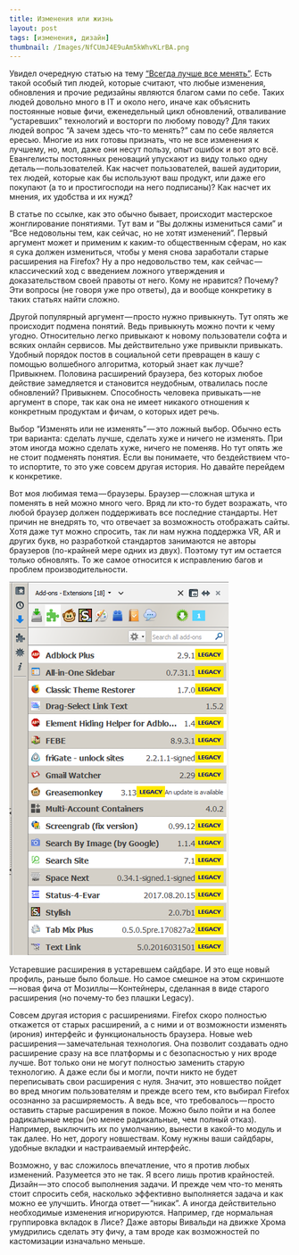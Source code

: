 ```yaml
---
title: Изменения или жизнь
layout: post
tags: [изменения, дизайн]
thumbnail: /Images/NfCUmJ4E9uAm5kWhvKLrBA.png
---
```


Увидел очередную статью на тему [“Всегда лучше все менять”](https://blog.asmartbear.com/change.html). Есть такой особый тип людей, которые считают, что любые изменения, обновления и прочие редизайны являются благом сами по себе. Таких людей довольно много в IT и около него, иначе как объяснить постоянные новые фичи, еженедельный цикл обновлений, отваливание “устаревших” технологий и восторги по любому поводу? Для таких людей вопрос “А зачем здесь что-то менять?” сам по себе является ересью. Многие из них готовы признать, что не все изменения к лучшему, но, мол, даже они несут пользу, опыт ошибок и вот это всё. Евангелисты постоянных реноваций упускают из виду только одну деталь — пользователей. Как насчет пользователей, вашей аудитории, тех людей, которые как бы используют ваш продукт, или даже его покупают (а то и простигосподи на него подписаны)? Как насчет их мнения, их удобства и их нужд?

В статье по ссылке, как это обычно бывает, происходит мастерское жонглирование понятиями. Тут вам и “Вы должны измениться сами” и “Все недовольны тем, как сейчас, но не хотят изменений”. Первый аргумент может и применим к каким-то общественным сферам, но как я сука должен измениться, чтобы у меня снова заработали старые расширения на Firefox? Ну а про недовольство тем, как сейчас — классический ход с введением ложного утверждения и доказательством своей правоты от него. Кому не нравится? Почему? Эти вопросы (не говоря уже про ответы), да и вообще конкретику в таких статьях найти сложно.

Другой популярный аргумент — просто нужно привыкнуть. Тут опять же происходит подмена понятий. Ведь привыкнуть можно почти к чему угодно. Относительно легко привыкают к новому пользователи софта и всяких онлайн сервисов. Мы действительно уже привыкли привыкать. Удобный порядок постов в социальной сети превращен в кашу с помощью волшебного алгоритма, который знает как лучше? Привыкнем. Половина расширений браузера, без которых любое действие замедляется и становится неудобным, отвалилась после обновлений? Привыкнем. Способность человека привыкать — не аргумент в споре, так как она не имеет никакого отношения к конкретным продуктам и фичам, о которых идет речь.

Выбор “Изменять или не изменять” — это ложный выбор. Обычно есть три варианта: сделать лучше, сделать хуже и ничего не изменять. При этом иногда можно сделать хуже, ничего не поменяв. Но тут опять же не стоит подменять понятия. Если вы понимаете, что бездействием что-то испортите, то это уже совсем другая история. Но давайте перейдем к конкретике.

Вот моя любимая тема — браузеры. Браузер — сложная штука и поменять в ней можно много чего. Вряд ли кто-то будет возражать, что любой браузер должен поддерживать все последние стандарты. Нет причин не внедрять то, что отвечает за возможность отображать сайты. Хотя даже тут можно спросить, так ли нам нужна поддержка VR, AR и других букв, но разработкой стандартов занимаются не авторы браузеров (по-крайней мере одних из двух). Поэтому тут им остается только обновлять. То же самое относится к исправлению багов и проблем производительности.

![Устаревшие расширения в устаревшем сайдбаре](/Images/NfCUmJ4E9uAm5kWhvKLrBA.png)

Устаревшие расширения в устаревшем сайдбаре. И это еще новый профиль, раньше было больше. Но самое смешное на этом cкриншоте — новая фича от Мозиллы — Контейнеры, сделанная в виде старого расширения (но почему-то без плашки Legacy).

Совсем другая история с расширениями. Firefox скоро полностью откажется от старых расширений, а с ними и от возможности изменять (ирония) интерфейс и функциональность браузера. Новые web расширения — замечательная технология. Она позволит создавать одно расширение сразу на все платформы и с безопасностью у них вроде лучше. Вот только они не могут полностью заменить старую технологию. А даже если бы и могли, почти никто не будет переписывать свои расширения с нуля. Значит, это новшество пойдет во вред многим пользователям и прежде всего тем, кто выбирал Firefox осознанно за расширяемость. А ведь все, что требовалось — просто оставить старые расширения в покое. Можно было пойти и на более радикальные меры (но менее радикальные, чем полный отказ). Например, выключить их по умолчанию, вынести в какой-то модуль и так далее. Но нет, дорогу новшествам. Кому нужны ваши сайдбары, удобные вкладки и настраиваемый интерфейс.

Возможно, у вас сложилось впечатление, что я против любых изменений. Разумеется это не так. Я всего лишь против крайностей. Дизайн — это способ выполнения задачи. И прежде чем что-то менять стоит спросить себя, насколько эффективно выполняется задача и как можно ее улучшить. Иногда ответ — “никак”. А иногда действительно необходимые изменения игнорируются. Например, где нормальная группировка вкладок в Лисе? Даже авторы Вивальди на движке Хрома умудрились сделать эту фичу, а там вроде как возможностей по кастомизации изначально меньше.